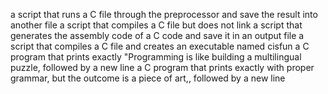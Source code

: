 a script that runs a C file through the preprocessor and save the result into another file
 a script that compiles a C file but does not link
a script that generates the assembly code of a C code and save it in an output file
a script that compiles a C file and creates an executable named cisfun
a C program that prints exactly "Programming is like building a multilingual puzzle, followed by a new line
 a C program that prints exactly with proper grammar, but the outcome is a piece of art,, followed by a new line
